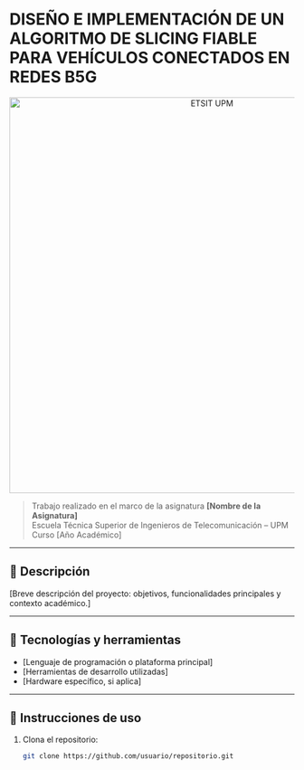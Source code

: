 # DISEÑO E IMPLEMENTACIÓN DE UN ALGORITMO DE SLICING FIABLE PARA VEHÍCULOS CONECTADOS EN REDES B5G

<p align="center">
  <img src="https://www.etsit.upm.es/fileadmin/_processed_/3/c/csm_Panormica_ESCET_ETSIT_9ccfb055d5.jpg" alt="ETSIT UPM" width="700"/>
</p>


> Trabajo realizado en el marco de la asignatura **[Nombre de la Asignatura]**  
> Escuela Técnica Superior de Ingenieros de Telecomunicación – UPM  
> Curso [Año Académico]

---

## 📝 Descripción

[Breve descripción del proyecto: objetivos, funcionalidades principales y contexto académico.]

---

## 🧰 Tecnologías y herramientas

- [Lenguaje de programación o plataforma principal]
- [Herramientas de desarrollo utilizadas]
- [Hardware específico, si aplica]

---

## 🚀 Instrucciones de uso

1. Clona el repositorio:
   ```bash
   git clone https://github.com/usuario/repositorio.git

